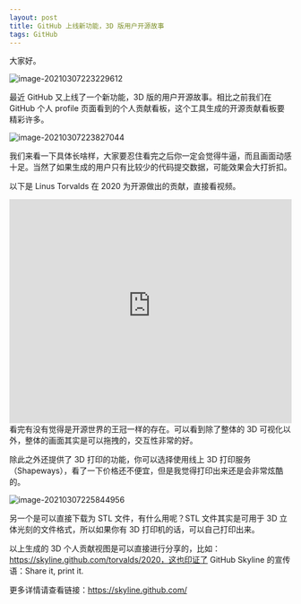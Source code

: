 ```yaml
---
layout: post
title: GitHub 上线新功能，3D 版用户开源故事
tags: GitHub
---
```


大家好。

![image-20210307223229612](https://raw.githubusercontent.com/ZhuPeng/pic/master/images/compress_image-20210307223229612.png)

最近 GitHub 又上线了一个新功能，3D 版的用户开源故事。相比之前我们在 GitHub 个人 profile 页面看到的个人贡献看板，这个工具生成的开源贡献看板要精彩许多。

![image-20210307223827044](https://raw.githubusercontent.com/ZhuPeng/pic/master/images/compress_image-20210307223827044.png)

我们来看一下具体长啥样，大家要忍住看完之后你一定会觉得牛逼，而且画面动感十足。当然了如果生成的用户只有比较少的代码提交数据，可能效果会大打折扣。

以下是 Linus Torvalds 在 2020 为开源做出的贡献，直接看视频。

<iframe width="100%" height="400" src="https://raw.githubusercontent.com/ZhuPeng/pic/master/images/2021-03-07_225520.mp4" frameborder="0" allowfullscreen></iframe>
看完有没有觉得是开源世界的王冠一样的存在。可以看到除了整体的 3D 可视化以外，整体的画面其实是可以拖拽的，交互性非常的好。

除此之外还提供了 3D 打印的功能，你可以选择使用线上 3D 打印服务（Shapeways），看了一下价格还不便宜，但是我觉得打印出来还是会非常炫酷的。

![image-20210307225844956](https://raw.githubusercontent.com/ZhuPeng/pic/master/images/compress_image-20210307225844956.png)

另一个是可以直接下载为 STL 文件，有什么用呢？STL 文件其实是可用于 3D 立体光刻的文件格式，所以如果你有 3D 打印机的话，可以自己打印出来。

以上生成的 3D 个人贡献视图是可以直接进行分享的，比如：https://skyline.github.com/torvalds/2020，这也印证了 GitHub Skyline 的宣传语：Share it, print it.

更多详情请查看链接：https://skyline.github.com/
